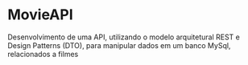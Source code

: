 # MovieAPI
Desenvolvimento de uma API, utilizando o modelo arquitetural REST e Design Patterns (DTO), para manipular dados em um banco MySql, relacionados a filmes
